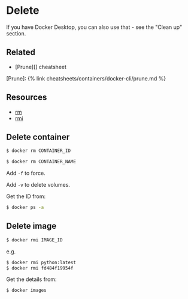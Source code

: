 # Delete

If you have Docker Desktop, you can also use that - see the "Clean up" section.


## Related

- [Prune][] cheatsheet

[Prune]: {% link cheatsheets/containers/docker-cli/prune.md %}


## Resources

- [rm](https://docs.docker.com/engine/reference/commandline/rm/)
- [rmi](https://docs.docker.com/engine/reference/commandline/rmi/)


## Delete container

```sh
$ docker rm CONTAINER_ID
```

```sh
$ docker rm CONTAINER_NAME
```

Add `-f` to force.

Add `-v` to delete volumes.

Get the ID from:

```sh
$ docker ps -a
```


## Delete image

```sh
$ docker rmi IMAGE_ID
```

e.g.

```sh
$ docker rmi python:latest
$ docker rmi fd484f19954f
```

Get the details from:

```sh
$ docker images
```
